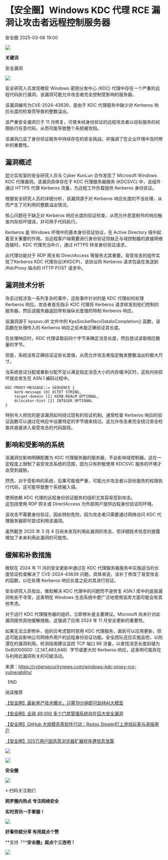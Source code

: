 #  【安全圈】Windows KDC 代理 RCE 漏洞让攻击者远程控制服务器   
 安全圈   2025-03-06 19:00  
  
![](https://mmbiz.qpic.cn/sz_mmbiz_png/aBHpjnrGylgOvEXHviaXu1fO2nLov9bZ055v7s8F6w1DD1I0bx2h3zaOx0Mibd5CngBwwj2nTeEbupw7xpBsx27Q/640?wx_fmt=other&from=appmsg&tp=webp&wxfrom=5&wx_lazy=1&wx_co=1 "")  
  
  
**关键词**  
  
  
  
安全漏洞  
  
  
![](https://mmbiz.qpic.cn/sz_mmbiz_jpg/aBHpjnrGyliaAnbWZNIdnNMnibrp5ERSAjkibSicmP72tmhzsQiaJvgjT1ibEBLceVeqxGoLzCbNKzicVBzCnZAh8npqQ/640?wx_fmt=jpeg&from=appmsg "")  
  
安全研究人员发现微软 Windows 密钥分发中心 (KDC) 代理中存在一个严重的远程代码执行漏洞，该漏洞可能允许攻击者完全控制受影响的服务器。  
  
该漏洞编号为CVE-2024-43639，是由于 KDC 代理服务中缺少对 Kerberos 响应长度的检查而导致的整数溢出。  
  
该严重安全漏洞已于 11 月修复，可使未经身份验证的远程攻击者以目标服务的权限执行任意代码，从而可能导致整个系统被攻陷。  
  
该漏洞凸显了身份验证服务中持续存在的安全挑战，并强调了在企业环境中及时修补的重要性。  
## 漏洞概述  
  
昆仑实验室的安全研究人员与 Cyber KunLun 合作发现了 Microsoft Windows KDC 代理漏洞。该漏洞具体存在于 KDC 代理服务器服务 (KDCSVC) 中，该组件通过 HTTPS 代理 Kerberos 流量，为远程工作负载提供 Kerberos 身份验证。  
  
根据安全研究人员的详细分析，该漏洞源于对 Kerberos 响应长度的不当处理，从而产生了可利用的整数溢出情况。  
  
核心问题在于缺乏对 Kerberos 响应长度的验证检查，从而允许恶意制作的响应触发内存损坏错误，并可用于代码执行。  
  
Kerberos 是 Windows 环境中的基本身份验证协议，在 Active Directory 域中起着至关重要的作用。当远程客户端需要进行身份验证但缺乏与域控制器的直接网络连接时，KDC 代理充当中介，通过 HTTPS 转发身份验证请求。  
  
此代理功能对于 RDP 网关和 DirectAccess 等服务尤其重要。易受攻击的组件实现了Kerberos KDC 代理协议(KKDCP)，该协议将 Kerberos 请求包装在发送到 /KdcProxy 端点的 HTTP POST 请求中。  
## 漏洞技术分析  
  
攻击过程涉及一系列复杂的事件，这些事件针对的是 KDC 代理如何处理 Kerberos 响应。攻击者首先指示 KDC 代理将 Kerberos 请求转发到他们控制的服务器，然后该服务器返回带有操纵长度值的特制 Kerberos 响应。  
  
该漏洞源于 kpssvc.dll 文件中的 KpsSocketRecvDataIoCompletion() 函数，该函数在处理传入的 Kerberos 响应之前未能正确验证其长度。  
  
在处理响应时，KDC 代理读取前四个字节来确定消息长度，然后尝试读取相应数量的字节。  
  
但是，系统没有正确验证这些长度值，从而允许攻击者指定触发整数溢出的极大尺寸。  
  
当系统尝试分配或重新分配不足以满足指定消息大小的内存缓冲区时，这些内存损坏就会发生在 ASN.1 编码过程中。  
```
KDC-PROXY-MESSAGE::= SEQUENCE {
    kerb-message [0] OCTET STRING,
    target-domain [1] KERB-REALM OPTIONAL,
    dclocator-hint [2] INTEGER OPTIONAL
}
```  
  
特别令人担忧的是该漏洞如何绕过现有的验证机制。通常检查 Kerberos 响应的验证函数可以通过在响应中设置特定的字节值来绕过。这允许攻击者完全绕过安全检查并直接进入易受攻击的代码路径。  
## 影响和受影响的系统  
  
该漏洞仅影响明确配置为 KDC 代理服务器的服务器，不会影响域控制器。这在一定程度上限制了易受攻击系统的范围，因为只有积极使用 KDCSVC 服务的环境才会受到威胁。  
  
然而，对于受影响的系统，后果可能很严重，可能允许攻击者以目标服务的权限执行代码，这可能导致整个系统被入侵。  
  
使用依赖 KDC 代理的远程身份验证服务的组织尤其容易受到攻击。  
这包括使用 RDP 网关或 DirectAccess 为外部用户提供远程身份验证的环境。  
  
该攻击不需要身份验证，因此特别危险，因为攻击者只需要通过网络访问 KDC 代理服务器即可尝试利用该漏洞。  
  
虽然截至 2025 年 3 月 4 日尚未发现利用此漏洞的攻击，但详细技术信息的披露增加了未来利用此漏洞的可能性。  
## 缓解和补救措施  
  
微软在 2024 年 11 月的安全更新中通过在 KDC 代理服务器服务中实施适当的长度验证检查解决了 CVE-2024-43639 问题。具体来说，该补丁修改了易受攻击的函数，以在处理 Kerberos 响应长度之前对其进行验证。  
  
安全研究人员指出，微软解决 KDC 代理中的问题而不是修复 ASN.1 库中的底层漏洞有些不寻常，这表明在 Windows 生态系统中更广泛地使用该库方面可能会有其他考虑。  
  
对于运行 KDC 代理服务器的组织，立即修补是主要建议。Microsoft 尚未针对此漏洞提供其他缓解措施，这强调了应用 2024 年 11 月安全更新的重要性。  
  
如果无法立即修补，组织应考虑暂时禁用 KDC 代理服务，直到可以应用更新，但这可能会影响公司网络外用户的远程身份验证功能。安全团队还应实施监控，以防潜在的漏洞利用。检测指南建议监控 TCP 端口 88 流量，以查找消息长度前缀为 0x80000000（2,147,483,648）字节或更大的 Kerberos 响应，这表明可能存在与利用此漏洞有关的可疑活动。  
  
来源：https://cybersecuritynews.com/windows-kdc-proxy-rce-vulnerability/  
  
  END    
  
  
阅读推荐  
  
  
[【安全圈】最新黑产技术曝光，只需19分钟即可劫持AI大模型](https://mp.weixin.qq.com/s?__biz=MzIzMzE4NDU1OQ==&mid=2652068282&idx=1&sn=d8c361d857947b4f7ddd18672093ed23&scene=21#wechat_redirect)  
  
  
  
[【安全圈】全球 49,000 多个门禁管理系统存在巨大安全漏洞](https://mp.weixin.qq.com/s?__biz=MzIzMzE4NDU1OQ==&mid=2652068282&idx=2&sn=cfbab77073fc932a8b466a9586809efc&scene=21#wechat_redirect)  
  
  
  
[【安全圈】GitHub 大规模恶意软件行动：Redox Stealer盯上游戏玩家与盗版用户](https://mp.weixin.qq.com/s?__biz=MzIzMzE4NDU1OQ==&mid=2652068282&idx=3&sn=b6b1eda81cdc868cb996830336a5f909&scene=21#wechat_redirect)  
  
  
  
[【安全圈】320万用户因恶意浏览器扩展程序遭信息泄露](https://mp.weixin.qq.com/s?__biz=MzIzMzE4NDU1OQ==&mid=2652068282&idx=4&sn=101d9a5f9ab1488a2654bb7bdb7ebdf5&scene=21#wechat_redirect)  
  
  
  
  
![](https://mmbiz.qpic.cn/mmbiz_gif/aBHpjnrGylgeVsVlL5y1RPJfUdozNyCEft6M27yliapIdNjlcdMaZ4UR4XxnQprGlCg8NH2Hz5Oib5aPIOiaqUicDQ/640?wx_fmt=gif "")  
  
  
  
![](https://mmbiz.qpic.cn/mmbiz_png/aBHpjnrGylgeVsVlL5y1RPJfUdozNyCEDQIyPYpjfp0XDaaKjeaU6YdFae1iagIvFmFb4djeiahnUy2jBnxkMbaw/640?wx_fmt=png "")  
  
**安全圈**  
  
![](https://mmbiz.qpic.cn/mmbiz_gif/aBHpjnrGylgeVsVlL5y1RPJfUdozNyCEft6M27yliapIdNjlcdMaZ4UR4XxnQprGlCg8NH2Hz5Oib5aPIOiaqUicDQ/640?wx_fmt=gif "")  
  
  
←扫码关注我们  
  
**网罗圈内热点 专注网络安全**  
  
**实时资讯一手掌握！**  
  
  
![](https://mmbiz.qpic.cn/mmbiz_gif/aBHpjnrGylgeVsVlL5y1RPJfUdozNyCE3vpzhuku5s1qibibQjHnY68iciaIGB4zYw1Zbl05GQ3H4hadeLdBpQ9wEA/640?wx_fmt=gif "")  
  
**好看你就分享 有用就点个赞**  
  
**支持「****安全圈」就点个三连吧！**  
  
![](https://mmbiz.qpic.cn/mmbiz_gif/aBHpjnrGylgeVsVlL5y1RPJfUdozNyCE3vpzhuku5s1qibibQjHnY68iciaIGB4zYw1Zbl05GQ3H4hadeLdBpQ9wEA/640?wx_fmt=gif "")  
  
  
